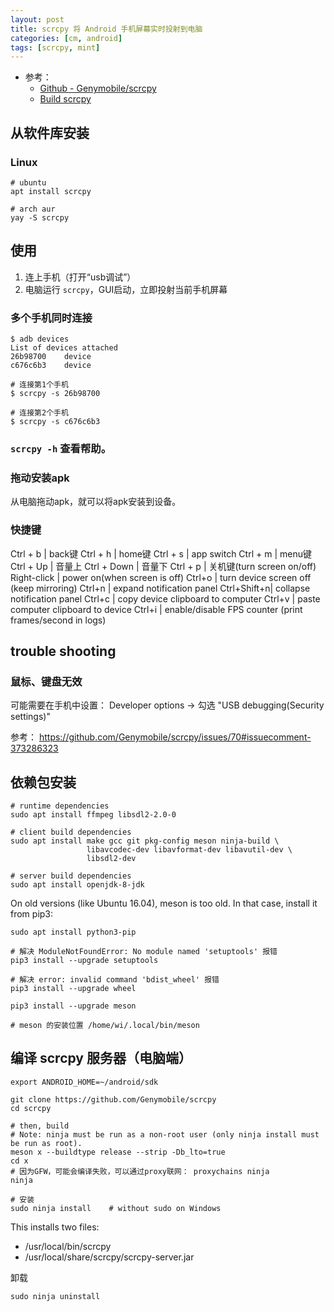 ```yaml
---
layout: post
title: scrcpy 将 Android 手机屏幕实时投射到电脑
categories: [cm, android]
tags: [scrcpy, mint]
---
```


* 参考： 
  * [Github - Genymobile/scrcpy](https://github.com/Genymobile/scrcpy)
  * [Build scrcpy](https://github.com/Genymobile/scrcpy/blob/master/BUILD.md)


## 从软件库安装

### Linux

~~~
# ubuntu
apt install scrcpy

# arch aur
yay -S scrcpy
~~~




## 使用

1. 连上手机（打开“usb调试”）
2. 电脑运行 `scrcpy`，GUI启动，立即投射当前手机屏幕

### 多个手机同时连接

~~~
$ adb devices
List of devices attached
26b98700	device
c676c6b3	device

# 连接第1个手机
$ scrcpy -s 26b98700

# 连接第2个手机
$ scrcpy -s c676c6b3
~~~


### `scrcpy -h` 查看帮助。


### 拖动安装apk

从电脑拖动apk，就可以将apk安装到设备。

### 快捷键

Ctrl + b    | back键
Ctrl + h    | home键
Ctrl + s    | app switch
Ctrl + m    | menu键
Ctrl + Up   | 音量上
Ctrl + Down | 音量下
Ctrl + p    | 关机键(turn screen on/off)
Right-click | power on(when screen is off)
Ctrl+o      | turn device screen off (keep mirroring)
Ctrl+n      | expand notification panel
Ctrl+Shift+n| collapse notification panel
Ctrl+c      | copy device clipboard to computer
Ctrl+v      | paste computer clipboard to device
Ctrl+i      | enable/disable FPS counter (print frames/second in logs)





## trouble shooting

### 鼠标、键盘无效

可能需要在手机中设置： Developer options -\> 勾选 "USB debugging(Security settings)"

参考： <https://github.com/Genymobile/scrcpy/issues/70#issuecomment-373286323>









## 依赖包安装

~~~
# runtime dependencies
sudo apt install ffmpeg libsdl2-2.0-0

# client build dependencies
sudo apt install make gcc git pkg-config meson ninja-build \
                 libavcodec-dev libavformat-dev libavutil-dev \
                 libsdl2-dev

# server build dependencies
sudo apt install openjdk-8-jdk
~~~

On old versions (like Ubuntu 16.04), meson is too old. In that case, install it from pip3:

~~~
sudo apt install python3-pip

# 解决 ModuleNotFoundError: No module named 'setuptools' 报错
pip3 install --upgrade setuptools

# 解决 error: invalid command 'bdist_wheel' 报错
pip3 install --upgrade wheel

pip3 install --upgrade meson

# meson 的安装位置 /home/wi/.local/bin/meson
~~~

## 编译 scrcpy 服务器（电脑端）

~~~
export ANDROID_HOME=~/android/sdk

git clone https://github.com/Genymobile/scrcpy
cd scrcpy

# then, build
# Note: ninja must be run as a non-root user (only ninja install must be run as root).
meson x --buildtype release --strip -Db_lto=true
cd x
# 因为GFW，可能会编译失败，可以通过proxy联网： proxychains ninja
ninja

# 安装
sudo ninja install    # without sudo on Windows
~~~

This installs two files:

* /usr/local/bin/scrcpy
* /usr/local/share/scrcpy/scrcpy-server.jar


卸载

~~~
sudo ninja uninstall
~~~












































